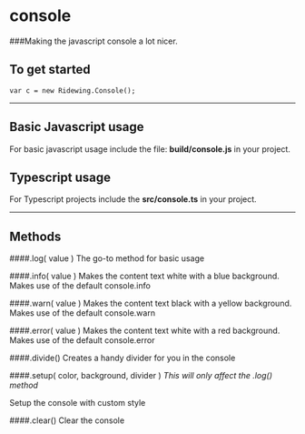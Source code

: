 console
=======
###Making the javascript console a lot nicer.

## To get started

	var c = new Ridewing.Console();

---
## Basic Javascript usage
For basic javascript usage include the file: **build/console.js** in your project.

## Typescript usage
For Typescript projects include the **src/console.ts** in your project.

---

## Methods

####.log( value )
The go-to method for basic usage

####.info( value )
Makes the content text white with a blue background. Makes use of the default console.info 

####.warn( value )
Makes the content text black with a yellow background. Makes use of the default console.warn 

####.error( value )
Makes the content text white with a red background. Makes use of the default console.error

####.divide()
Creates a handy divider for you in the console

####.setup( color, background, divider )
*This will only affect the .log() method*

Setup the console with custom style

####.clear()
Clear the console